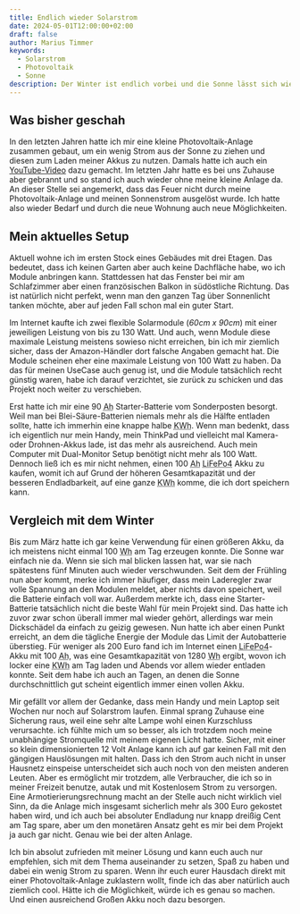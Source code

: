 ```yaml
---
title: Endlich wieder Solarstrom
date: 2024-05-01T12:00:00+02:00
draft: false
author: Marius Timmer
keywords:
  - Solarstrom
  - Photovoltaik
  - Sonne
description: Der Winter ist endlich vorbei und die Sonne lässt sich wieder blicken. Für mich bedeutet das, dass es auch wieder genug Strom durch meine Solarpanele gibt.
---
```


## Was bisher geschah
In den letzten Jahren hatte ich mir eine kleine Photovoltaik-Anlage zusammen gebaut, um ein wenig Strom aus der Sonne zu ziehen und diesen zum Laden meiner Akkus zu nutzen. Damals hatte ich auch ein [YouTube-Video](https://www.youtube.com/watch?v=SlMMzguUnSo) dazu gemacht. Im letzten Jahr hatte es bei uns Zuhause aber gebrannt und so stand ich auch wieder ohne meine kleine Anlage da. An dieser Stelle sei angemerkt, dass das Feuer nicht durch meine Photovoltaik-Anlage und meinen Sonnenstrom ausgelöst wurde. Ich hatte also wieder Bedarf und durch die neue Wohnung auch neue Möglichkeiten.

## Mein aktuelles Setup
Aktuell wohne ich im ersten Stock eines Gebäudes mit drei Etagen. Das bedeutet, dass ich keinen Garten aber auch keine Dachfläche habe, wo ich Module anbringen kann. Stattdessen hat das Fenster bei mir am Schlafzimmer aber einen französischen Balkon in südöstliche Richtung. Das ist natürlich nicht perfekt, wenn man den ganzen Tag über Sonnenlicht tanken möchte, aber auf jeden Fall schon mal ein guter Start.

Im Internet kaufte ich zwei flexible Solarmodule (_60cm x 90cm_) mit einer jeweiligen Leistung von bis zu 130 Watt. Und auch, wenn Module diese maximale Leistung meistens sowieso nicht erreichen, bin ich mir ziemlich sicher, dass der Amazon-Händler dort falsche Angaben gemacht hat. Die Module scheinen eher eine maximale Leistung von 100 Watt zu haben. Da das für meinen UseCase auch genug ist, und die Module tatsächlich recht günstig waren, habe ich darauf verzichtet, sie zurück zu schicken und das Projekt noch weiter zu verschieben.

Erst hatte ich mir eine 90 <abbr title="Amperstunde">Ah</abbr> Starter-Batterie vom Sonderposten besorgt. Weil man bei Blei-Säure-Batterien niemals mehr als die Hälfte entladen sollte, hatte ich immerhin eine knappe halbe <abbr title="Kilowattstunde">KWh</abbr>. Wenn man bedenkt, dass ich eigentlich nur mein Handy, mein ThinkPad und vielleicht mal Kamera- oder Drohnen-Akkus lade, ist das mehr als ausreichend. Auch mein Computer mit Dual-Monitor Setup benötigt nicht mehr als 100 Watt. Dennoch ließ ich es mir nicht nehmen, einen 100 <abbr title="Amperstunde">Ah</abbr> <abbr title="Lithium-Eisenphosphat">LiFePo4</abbr> Akku zu kaufen, womit ich auf Grund der höheren Gesamtkapazität und der besseren Endladbarkeit, auf eine ganze <abbr title="Kilowattstunde">KWh</abbr> komme, die ich dort speichern kann.

## Vergleich mit dem Winter
Bis zum März hatte ich gar keine Verwendung für einen größeren Akku, da ich meistens nicht einmal 100 <abbr title="Wattstunden">Wh</abbr> am Tag erzeugen konnte. Die Sonne war einfach nie da. Wenn sie sich mal blicken lassen hat, war sie nach spätestens fünf Minuten auch wieder verschwunden. Seit dem der Frühling nun aber kommt, merke ich immer häufiger, dass mein Laderegler zwar volle Spannung an den Modulen meldet, aber nichts davon speichert, weil die Batterie einfach voll war. Außerdem merkte ich, dass eine Starter-Batterie tatsächlich nicht die beste Wahl für mein Projekt sind. Das hatte ich zuvor zwar schon überall immer mal wieder gehört, allerdings war mein Dickschädel da einfach zu geizig gewesen.
Nun hatte ich aber einen Punkt erreicht, an dem die tägliche Energie der Module das Limit der Autobatterie überstieg. Für weniger als 200 Euro fand ich im Internet einen <abbr title="Lithium-Eisenphosphat">LiFePo4</abbr>-Akku mit 100 <abbr title="Amperstunden">Ah</abbr>, was eine Gesamtkapazität von 1280 <abbr title="Wattstunden">Wh</abbr> ergibt, wovon ich locker eine <abbr title="Kilowattstunde">KWh</abbr> am Tag laden und Abends vor allem wieder entladen konnte. Seit dem habe ich auch an Tagen, an denen die Sonne durchschnittlich gut scheint eigentlich immer einen vollen Akku.

Mir gefällt vor allem der Gedanke, dass mein Handy und mein Laptop seit Wochen nur noch auf Solarstrom laufen. Einmal sprang Zuhause eine Sicherung raus, weil eine sehr alte Lampe wohl einen Kurzschluss verursachte. ich fühlte mich um so besser, als ich trotzdem noch meine unabhängige Stromquelle mit meinem eigenen Licht hatte. Sicher, mit einer so klein dimensionierten 12 Volt Anlage kann ich auf gar keinen Fall mit den gängigen Hauslösungen mit halten. Dass ich den Strom auch nicht in unser Hausnetz einspeise unterscheidet sich auch noch von den meisten anderen Leuten. Aber es ermöglicht mir trotzdem, alle Verbraucher, die ich so in meiner Freizeit benutze, autak und mit Kostenlosem Strom zu versorgen. Eine Armotierierungsrechnung macht an der Stelle auch nicht wirklich viel Sinn, da die Anlage mich insgesamt sicherlich mehr als 300 Euro gekostet haben wird, und ich auch bei absoluter Endladung nur knapp dreißig Cent am Tag spare, aber um den monetären Ansatz geht es mir bei dem Projekt ja auch gar nicht. Genau wie bei der alten Anlage.

Ich bin absolut zufrieden mit meiner Lösung und kann euch auch nur empfehlen, sich mit dem Thema auseinander zu setzen, Spaß zu haben und dabei ein wenig Strom zu sparen. Wenn ihr euch eurer Hausdach direkt mit einer Photovoltaik-Anlage zuklastern wollt, finde ich das aber natürlich auch ziemlich cool. Hätte ich die Möglichkeit, würde ich es genau so machen. Und einen ausreichend Großen Akku noch dazu besorgen.
